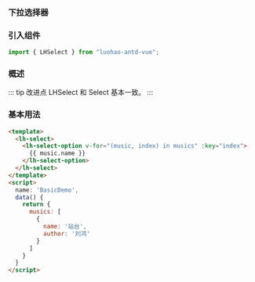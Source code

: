 ### 下拉选择器

### 引入组件

```js
import { LHSelect } from "luohao-antd-vue";
```

### 概述

::: tip 改进点
LHSelect 和 Select 基本一致。
:::

### 基本用法

<!-- <select-demo></select-demo> -->

<template>
  <div class="select-demo">
  </div>
</template>

<script>

export default {
  name: 'SelectDemo',
  components: {
  },
  data() {
    return {
      religions: ["犹太教", "基督教", "婆罗门教", "佛教"]
    }
  }
}
</script>

```html
<template>
  <lh-select>
    <lh-select-option v-for="(music, index) in musics" :key="index">
      {{ music.name }}
    </lh-select-option>
  </lh-select>
</template>
<script>
  name: 'BasicDemo',
  data() {
    return {
      musics: [
        {
          name: '站台',
          author: '刘鸿'
        }
      ]
    }
  }
</script>
```
